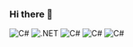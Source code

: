 ### Hi there 👋

<!--
**a-sadilov/a-sadilov** is a ✨ _special_ ✨ repository because its `README.md` (this file) appears on your GitHub profile.

Here are some ideas to get you started:

- 🔭 I’m currently working on ...
- 🌱 I’m currently learning ...
- 👯 I’m looking to collaborate on ...
- 🤔 I’m looking for help with ...
- 💬 Ask me about ...
- 📫 How to reach me: ...
- 😄 Pronouns: ...
- ⚡ Fun fact: ...
-->


![C#](https://img.shields.io/badge/csharp-purple?logo=csharp&logoColor=white&style=for-the-badge)
![.NET](https://img.shields.io/badge/.net-blue?logo=.net&logoColor=white&style=for-the-badge)
![C#](https://img.shields.io/badge/-C#-090909?style=for-the-badge%logo=Csharp&logoColor=6296CC)
![C#](https://img.shields.io/badge/-C#-090909?style=for-the-badge%logo=Csharp&logoColor=6296CC)
![C#](https://img.shields.io/badge/-C#-090909?style=for-the-badge%logo=https://simpleicons.org/?#512BD4&logoColor=6296CC)
